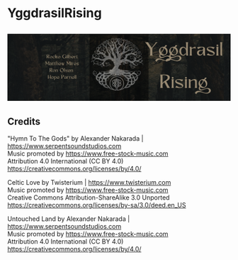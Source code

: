 # YggdrasilRising

## ![yggdrasimage](NotionYggdrasil.png)

## Credits
"Hymn To The Gods" by Alexander Nakarada | https://www.serpentsoundstudios.com \
Music promoted by https://www.free-stock-music.com \
Attribution 4.0 International (CC BY 4.0) \
https://creativecommons.org/licenses/by/4.0/

Celtic Love by Twisterium | https://www.twisterium.com \
Music promoted by https://www.free-stock-music.com \
Creative Commons Attribution-ShareAlike 3.0 Unported \
https://creativecommons.org/licenses/by-sa/3.0/deed.en_US

Untouched Land by Alexander Nakarada | https://www.serpentsoundstudios.com \
Music promoted by https://www.free-stock-music.com \
Attribution 4.0 International (CC BY 4.0) \
https://creativecommons.org/licenses/by/4.0/
